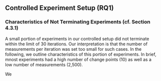 ## Controlled Experiment Setup (RQ1)

### Characteristics of Not Terminating Experiments (cf. Section 4.3.1)
A small portion of experiments in our controlled setup did not terminate within the limit of 30 iterations. Our interpretation is that the number of measurements per iteration was set too small for such cases. In the following, we outline characteristics of this portion of experiments. In brief, mnost experiments had a high number of change points (10) as well as a low number of measurements (2,500).

We 
